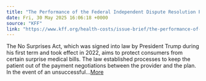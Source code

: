 ```yaml
---
title: "The Performance of the Federal Independent Dispute Resolution Process through Mid-2024"
date: Fri, 30 May 2025 16:06:18 +0000
source: "KFF"
link: "https://www.kff.org/health-costs/issue-brief/the-performance-of-the-federal-independent-dispute-resolution-process-through-mid-2024/"
---
```


The No Surprises Act, which was signed into law by President Trump during his first term and took effect in 2022, aims to protect consumers from certain surprise medical bills. The law established processes to keep the patient out of the payment negotiations between the provider and the plan. In the event of an unsuccessful<span class="readmore-ellipsis">&#8230;</span><a class="see-more light-beige no-float inline-readmore" href="https://www.kff.org/health-costs/issue-brief/the-performance-of-the-federal-independent-dispute-resolution-process-through-mid-2024/">More</a></p>